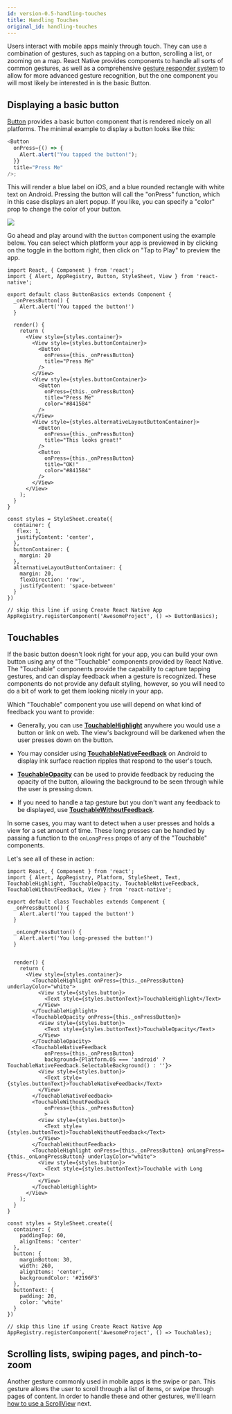 ```yaml
---
id: version-0.5-handling-touches
title: Handling Touches
original_id: handling-touches
---
```


Users interact with mobile apps mainly through touch. They can use a combination
of gestures, such as tapping on a button, scrolling a list, or zooming on a map.
React Native provides components to handle all sorts of common gestures, as well
as a comprehensive [gesture responder system](gesture-responder-system.md) to
allow for more advanced gesture recognition, but the one component you will most
likely be interested in is the basic Button.

## Displaying a basic button

[Button](button.md) provides a basic button component that is rendered nicely on
all platforms. The minimal example to display a button looks like this:

```javascript
<Button
  onPress={() => {
    Alert.alert("You tapped the button!");
  }}
  title="Press Me"
/>;
```

This will render a blue label on iOS, and a blue rounded rectangle with white
text on Android. Pressing the button will call the "onPress" function, which in
this case displays an alert popup. If you like, you can specify a "color" prop
to change the color of your button.

![](/react-native/assets/Button.png)

Go ahead and play around with the `Button` component using the example below.
You can select which platform your app is previewed in by clicking on the toggle
in the bottom right, then click on "Tap to Play" to preview the app.

```SnackPlayer name=Button%20Basics
import React, { Component } from 'react';
import { Alert, AppRegistry, Button, StyleSheet, View } from 'react-native';

export default class ButtonBasics extends Component {
  _onPressButton() {
    Alert.alert('You tapped the button!')
  }

  render() {
    return (
      <View style={styles.container}>
        <View style={styles.buttonContainer}>
          <Button
            onPress={this._onPressButton}
            title="Press Me"
          />
        </View>
        <View style={styles.buttonContainer}>
          <Button
            onPress={this._onPressButton}
            title="Press Me"
            color="#841584"
          />
        </View>
        <View style={styles.alternativeLayoutButtonContainer}>
          <Button
            onPress={this._onPressButton}
            title="This looks great!"
          />
          <Button
            onPress={this._onPressButton}
            title="OK!"
            color="#841584"
          />
        </View>
      </View>
    );
  }
}

const styles = StyleSheet.create({
  container: {
   flex: 1,
   justifyContent: 'center',
  },
  buttonContainer: {
    margin: 20
  },
  alternativeLayoutButtonContainer: {
    margin: 20,
    flexDirection: 'row',
    justifyContent: 'space-between'
  }
})

// skip this line if using Create React Native App
AppRegistry.registerComponent('AwesomeProject', () => ButtonBasics);
```

## Touchables

If the basic button doesn't look right for your app, you can build your own
button using any of the "Touchable" components provided by React Native. The
"Touchable" components provide the capability to capture tapping gestures, and
can display feedback when a gesture is recognized. These components do not
provide any default styling, however, so you will need to do a bit of work to
get them looking nicely in your app.

Which "Touchable" component you use will depend on what kind of feedback you
want to provide:

* Generally, you can use [**TouchableHighlight**](touchablehighlight.md)
  anywhere you would use a button or link on web. The view's background will be
  darkened when the user presses down on the button.

* You may consider using
  [**TouchableNativeFeedback**](touchablenativefeedback.md) on Android to
  display ink surface reaction ripples that respond to the user's touch.

* [**TouchableOpacity**](touchableopacity.md) can be used to provide feedback by
  reducing the opacity of the button, allowing the background to be seen through
  while the user is pressing down.

* If you need to handle a tap gesture but you don't want any feedback to be
  displayed, use [**TouchableWithoutFeedback**](touchablewithoutfeedback.md).

In some cases, you may want to detect when a user presses and holds a view for a
set amount of time. These long presses can be handled by passing a function to
the `onLongPress` props of any of the "Touchable" components.

Let's see all of these in action:

```SnackPlayer platform=android&name=Touchables
import React, { Component } from 'react';
import { Alert, AppRegistry, Platform, StyleSheet, Text, TouchableHighlight, TouchableOpacity, TouchableNativeFeedback, TouchableWithoutFeedback, View } from 'react-native';

export default class Touchables extends Component {
  _onPressButton() {
    Alert.alert('You tapped the button!')
  }

  _onLongPressButton() {
    Alert.alert('You long-pressed the button!')
  }


  render() {
    return (
      <View style={styles.container}>
        <TouchableHighlight onPress={this._onPressButton} underlayColor="white">
          <View style={styles.button}>
            <Text style={styles.buttonText}>TouchableHighlight</Text>
          </View>
        </TouchableHighlight>
        <TouchableOpacity onPress={this._onPressButton}>
          <View style={styles.button}>
            <Text style={styles.buttonText}>TouchableOpacity</Text>
          </View>
        </TouchableOpacity>
        <TouchableNativeFeedback
            onPress={this._onPressButton}
            background={Platform.OS === 'android' ? TouchableNativeFeedback.SelectableBackground() : ''}>
          <View style={styles.button}>
            <Text style={styles.buttonText}>TouchableNativeFeedback</Text>
          </View>
        </TouchableNativeFeedback>
        <TouchableWithoutFeedback
            onPress={this._onPressButton}
            >
          <View style={styles.button}>
            <Text style={styles.buttonText}>TouchableWithoutFeedback</Text>
          </View>
        </TouchableWithoutFeedback>
        <TouchableHighlight onPress={this._onPressButton} onLongPress={this._onLongPressButton} underlayColor="white">
          <View style={styles.button}>
            <Text style={styles.buttonText}>Touchable with Long Press</Text>
          </View>
        </TouchableHighlight>
      </View>
    );
  }
}

const styles = StyleSheet.create({
  container: {
    paddingTop: 60,
    alignItems: 'center'
  },
  button: {
    marginBottom: 30,
    width: 260,
    alignItems: 'center',
    backgroundColor: '#2196F3'
  },
  buttonText: {
    padding: 20,
    color: 'white'
  }
})

// skip this line if using Create React Native App
AppRegistry.registerComponent('AwesomeProject', () => Touchables);
```

## Scrolling lists, swiping pages, and pinch-to-zoom

Another gesture commonly used in mobile apps is the swipe or pan. This gesture
allows the user to scroll through a list of items, or swipe through pages of
content. In order to handle these and other gestures, we'll learn
[how to use a ScrollView](using-a-scrollview.md) next.

